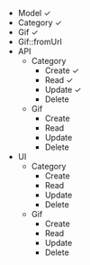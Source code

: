 * Model ✓
* Category ✓
* Gif ✓
* Gif::fromUrl
* API
  * Category
    * Create ✓
    * Read ✓
    * Update ✓
    * Delete
  * Gif
    * Create
    * Read
    * Update
    * Delete
* UI
  * Category
    * Create
    * Read
    * Update
    * Delete
  * Gif
    * Create
    * Read
    * Update
    * Delete
